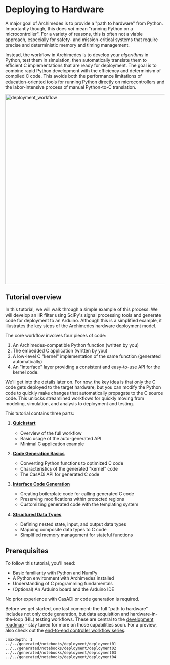 # Deploying to Hardware

A major goal of Archimedes is to provide a "path to hardware" from Python.  Importantly though, this does _not_ mean "running Python on a microcontroller".  For a variety of reasons, this is often not a viable approach, especially for safety- and mission-critical systems that require precise and deterministic memory and timing management.

Instead, the workflow in Archimedes is to develop your _algorithms_ in Python, test them in simulation, then automatically translate them to efficient C implementations that are ready for deployment.
The goal is to combine rapid Python development with the efficiency and determinism of compiled C code.
This avoids both the performance limitations of education-oriented tools for running Python directly on microcontrollers and the labor-intensive process of manual Python-to-C translation.

<img src="_static/deployment_workflow.png" alt="deployment_workflow" width="600"/>

## Tutorial overview

In this tutorial, we will walk through a simple example of this process.  We will develop an IIR filter using SciPy's signal processing tools and generate code for deployment to an Arduino.  Although this is a simplified example, it illustrates the key steps of the Archimedes hardware deployment model.

The core workflow involves four pieces of code:

1. An Archimedes-compatible Python function (written by you)
2. The embedded C application (written by you)
3. A low-level C "kernel" implementation of the same function (generated automatically)
4. An "interface" layer providing a consistent and easy-to-use API for the kernel code.

We'll get into the details later on.  For now, the key idea is that only the C code gets deployed to the target hardware, but you can modify the Python code to quickly make changes that automatically propagate to the C source code. This unlocks streamlined workflows for quickly moving from modeling, simulation, and analysis to deployment and testing.

This tutorial contains three parts:

1. [**Quickstart**](../../generated/notebooks/deployment/deployment01)
    - Overview of the full workflow
    - Basic usage of the auto-generated API
    - Minimal C application example

2. [**Code Generation Basics**](../../generated/notebooks/deployment/deployment02)
    - Converting Python functions to optimized C code
    - Characteristics of the generated "kernel" code
    - The CasADi API for generated C code

3. [**Interface Code Generation**](../../generated/notebooks/deployment/deployment03)
    - Creating boilerplate code for calling generated C code
    - Preserving modifications within protected regions
    - Customizing generated code with the templating system

4. [**Structured Data Types**](../../generated/notebooks/deployment/deployment04)
    - Defining nested state, input, and output data types
    - Mapping composite data types to C code
    - Simplified memory management for stateful functions

<!-- 4. [**Example: Arduino Deployment**](../../generated/notebooks/deployment/deployment04)
    - Targeting specific hardware with driver templates
    - Deploying generated code to an Arduino -->

## Prerequisites

To follow this tutorial, you'll need:
- Basic familiarity with Python and NumPy
- A Python environment with Archimedes installed
- Understanding of C programming fundamentals
- (Optional) An Arduino board and the Arduino IDE

No prior experience with CasADi or code generation is required.

Before we get started, one last comment: the full "path to hardware" includes not only code generation, but data acquisition and hardware-in-the-loop (HIL) testing workflows.  These are central to the [development roadmap](../../roadmap.md) - stay tuned for more on those capabilities soon.
For a preview, also check out the [end-to-end controller workflow series](../workflow/workflow00.md).


```{toctree}
:maxdepth: 1
../../generated/notebooks/deployment/deployment01
../../generated/notebooks/deployment/deployment02
../../generated/notebooks/deployment/deployment03
../../generated/notebooks/deployment/deployment04
   
```